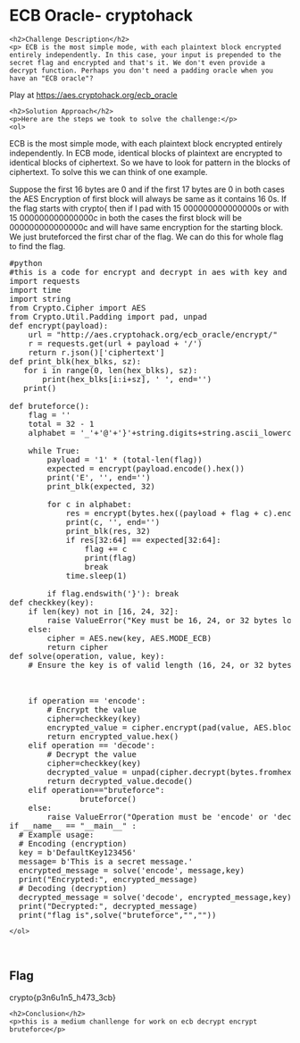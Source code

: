 
<!DOCTYPE html>
<html>

<body>
    <h1>ECB Oracle- cryptohack</h1>

    <h2>Challenge Description</h2>
    <p> ECB is the most simple mode, with each plaintext block encrypted entirely independently. In this case, your input is prepended to the secret flag and encrypted and that's it. We don't even provide a decrypt function. Perhaps you don't need a padding oracle when you have an "ECB oracle"?

Play at <a href="https://aes.cryptohack.org/ecb_oracle">https://aes.cryptohack.org/ecb_oracle</a>
</p>
 
    <h2>Solution Approach</h2>
    <p>Here are the steps we took to solve the challenge:</p>
    <ol>
ECB is the most simple mode, with each plaintext block encrypted entirely independently. In ECB mode, identical blocks of plaintext are encrypted to identical blocks of ciphertext. So we have to look for pattern in the blocks of ciphertext. To solve this we can think of one example.

Suppose the first 16 bytes are 0 and if the first 17 bytes are 0 in both cases the AES Encryption of first block will always be same as it contains 16 0s.
If the flag starts with crypto{ then if I pad with 15 000000000000000s or with 15 000000000000000c in both the cases the first block will be 000000000000000c and will have same encryption for the starting block.
We just bruteforced the first char of the flag. We can do this for whole flag to find the flag.
<pre>
#python
#this is a code for encrypt and decrypt in aes with key and bruteforce of this cryptohack problem
import requests
import time
import string
from Crypto.Cipher import AES
from Crypto.Util.Padding import pad, unpad
def encrypt(payload):
    url = "http://aes.cryptohack.org/ecb_oracle/encrypt/"
    r = requests.get(url + payload + '/')
    return r.json()['ciphertext']
def print_blk(hex_blks, sz):
   for i in range(0, len(hex_blks), sz):
       print(hex_blks[i:i+sz], ' ', end='')
   print()

def bruteforce():
    flag = ''
    total = 32 - 1
    alphabet = '_'+'@'+'}'+string.digits+string.ascii_lowercase+string.ascii_uppercase

    while True:
        payload = '1' * (total-len(flag))
        expected = encrypt(payload.encode().hex())
        print('E', '', end='')
        print_blk(expected, 32)
        
        for c in alphabet: 
            res = encrypt(bytes.hex((payload + flag + c).encode()))
            print(c, '', end='')
            print_blk(res, 32)
            if res[32:64] == expected[32:64]:
                flag += c
                print(flag)
                break
            time.sleep(1)

        if flag.endswith('}'): break
def checkkey(key):
    if len(key) not in [16, 24, 32]:
        raise ValueError("Key must be 16, 24, or 32 bytes long.")
    else:     
        cipher = AES.new(key, AES.MODE_ECB)
        return cipher             
def solve(operation, value, key):
    # Ensure the key is of valid length (16, 24, or 32 bytes)
    

    
    if operation == 'encode':
        # Encrypt the value
        cipher=checkkey(key) 
        encrypted_value = cipher.encrypt(pad(value, AES.block_size))
        return encrypted_value.hex()
    elif operation == 'decode':
        # Decrypt the value
        cipher=checkkey(key)                
        decrypted_value = unpad(cipher.decrypt(bytes.fromhex(value)), AES.block_size)
        return decrypted_value.decode()
    elif operation=="bruteforce":
               bruteforce()     
    else:
        raise ValueError("Operation must be 'encode' or 'decode'.")
if __name__ == "__main__" :
  # Example usage:
  # Encoding (encryption)
  key = b'DefaultKey123456'
  message= b'This is a secret message.'
  encrypted_message = solve('encode', message,key)
  print("Encrypted:", encrypted_message)
  # Decoding (decryption)
  decrypted_message = solve('decode', encrypted_message,key)
  print("Decrypted:", decrypted_message)
  print("flag is",solve("bruteforce","",""))
</pre>        
       
    
    </ol>
<br>
    <h2>Flag</h2>
    <p class="flag">crypto{p3n6u1n5_h473_3cb}
</p>

    <h2>Conclusion</h2>
    <p>this is a medium chanllenge for work on ecb decrypt encrypt bruteforce</p>
</body>
</html>



